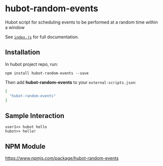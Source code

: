 # hubot-random-events

Hubot script for scheduling events to be performed at a random time within a window

See [`index.js`](index.js) for full documentation.

## Installation

In hubot project repo, run:

`npm install hubot-random-events --save`

Then add **hubot-random-events** to your `external-scripts.json`:

```json
[
  "hubot-random-events"
]
```

## Sample Interaction

```
user1>> hubot hello
hubot>> hello!
```

## NPM Module

https://www.npmjs.com/package/hubot-random-events
